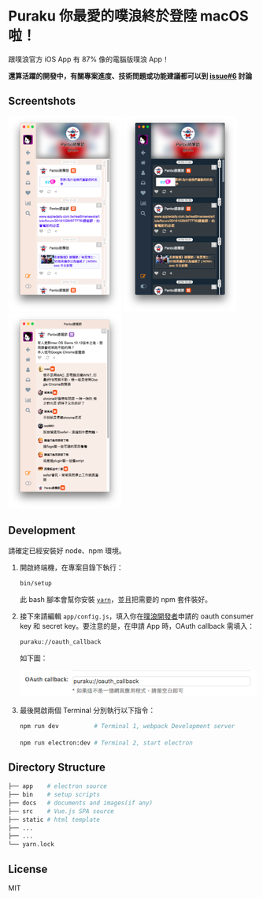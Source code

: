 # Puraku 你最愛的噗浪終於登陸 macOS 啦！

跟噗浪官方 iOS App 有 87% 像的電腦版噗浪 App！

**還算活躍的開發中，有關專案進度、技術問題或功能建議都可以到 [issue#6][issue-6] 討論**

[issue-6]: https://github.com/puraku/client/issues/6

## Screentshots

<img src="./docs/images/light-mode-profile.png" alt="" width="230">
<img src="./docs/images/dark-mode-profile.png" alt="" width="230">
<img src="./docs/images/responses.png" alt="" width="230">

## Development

請確定已經安裝好 node、npm 環境。

1. 開啟終端機，在專案目錄下執行：

    ```bash
    bin/setup
    ```

    此 bash 腳本會幫你安裝 [`yarn`][yarn]，並且把需要的 npm 套件裝好。

2. 接下來請編輯 `app/config.js`，填入你在[噗浪開發者][plurk-developer]申請的 oauth consumer key 和 secret key。要注意的是，在申請 App 時，OAuth callback 需填入：

    ```bash
    puraku://oauth_callback
    ```

    如下圖：

    ![](docs/images/oauth-callback.png)

3. 最後開啟兩個 Terminal 分別執行以下指令：

    ```bash
    npm run dev          # Terminal 1, webpack Development server

    npm run electron:dev # Terminal 2, start electron
    ```

[yarn]: https://github.com/yarnpkg/yarn
[plurk-developer]: http://www.plurk.com/PlurkApp/

## Directory Structure

```bash
├── app    # electron source
├── bin    # setup scripts
├── docs   # documents and images(if any)
├── src    # Vue.js SPA source
├── static # html template
├── ...
├── ...
└── yarn.lock
```

## License

MIT

